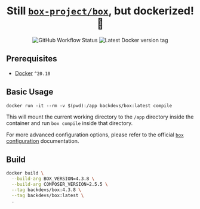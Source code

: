 <div align="center">

# Still [`box-project/box`](https://github.com/box-project/box), but dockerized! :whale:

![GitHub Workflow Status](https://img.shields.io/github/actions/workflow/status/backdevs/box-docker/docker-image.yml?label=Docker%20CI)
![Latest Docker version tag](https://img.shields.io/docker/v/backdevs/box?label=latest&sort=semver)
 
</div>

## Prerequisites
* [Docker](https://docs.docker.com/get-docker/) `^20.10`

## Basic Usage

```shell
docker run -it --rm -v $(pwd):/app backdevs/box:latest compile
```
This will mount the current working directory to the `/app` directory inside the container and run `box compile` inside that directory.

For more advanced configuration options, please refer to the official [`box` configuration](https://github.com/box-project/box/blob/main/doc/configuration.md#configuration) documentation.

## Build

```bash
docker build \
  --build-arg BOX_VERSION=4.3.8 \
  --build-arg COMPOSER_VERSION=2.5.5 \
  --tag backdevs/box:4.3.8 \
  --tag backdevs/box:latest \
  .
```

